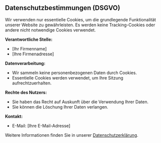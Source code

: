 ## Datenschutzbestimmungen (DSGVO)
Wir verwenden nur essentielle Cookies, um die grundlegende Funktionalität unserer Website zu gewährleisten. Es werden keine Tracking-Cookies oder andere nicht notwendige Cookies verwendet.

**Verantwortliche Stelle:**
- [Ihr Firmenname]
- [Ihre Firmenadresse]

**Datenverarbeitung:**
- Wir sammeln keine personenbezogenen Daten durch Cookies.
- Essentielle Cookies werden verwendet, um Ihre Sitzung aufrechtzuerhalten.

**Rechte des Nutzers:**
- Sie haben das Recht auf Auskunft über die Verwendung Ihrer Daten.
- Sie können die Löschung Ihrer Daten verlangen.

**Kontakt:**
- E-Mail: [Ihre E-Mail-Adresse]

Weitere Informationen finden Sie in unserer [Datenschutzerklärung](#).

